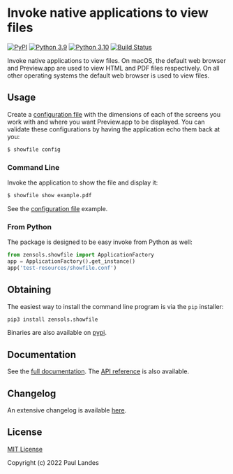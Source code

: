 # Invoke native applications to view files

[![PyPI][pypi-badge]][pypi-link]
[![Python 3.9][python39-badge]][python39-link]
[![Python 3.10][python310-badge]][python310-link]
[![Build Status][build-badge]][build-link]

Invoke native applications to view files.  On macOS, the default web browser
and Preview.app are used to view HTML and PDF files respectively.  On all other
operating systems the default web browser is used to view files.


## Usage

Create a [configuration file] with the dimensions of each of the screens you
work with and where you want Preview.app to be displayed.  You can validate
these configurations by having the application echo them back at you:

```bash
$ showfile config
```


### Command Line

Invoke the application to show the file and display it:

```bash
$ showfile show example.pdf
```

See the [configuration file] example.


### From Python

The package is designed to be easy invoke from Python as well:
```python
from zensols.showfile import ApplicationFactory
app = ApplicationFactory().get_instance()
app('test-resources/showfile.conf')
```



## Obtaining

The easiest way to install the command line program is via the `pip` installer:
```bash
pip3 install zensols.showfile
```

Binaries are also available on [pypi].


## Documentation

See the [full documentation](https://plandes.github.io/showfile/index.html).
The [API reference](https://plandes.github.io/showfile/api.html) is also
available.


## Changelog

An extensive changelog is available [here](CHANGELOG.md).


## License

[MIT License](LICENSE.md)

Copyright (c) 2022 Paul Landes


<!-- links -->
[pypi]: https://pypi.org/project/zensols.showfile/
[pypi-link]: https://pypi.python.org/pypi/zensols.showfile
[pypi-badge]: https://img.shields.io/pypi/v/zensols.showfile.svg
[python39-badge]: https://img.shields.io/badge/python-3.9-blue.svg
[python39-link]: https://www.python.org/downloads/release/python-390
[python310-badge]: https://img.shields.io/badge/python-3.10-blue.svg
[python310-link]: https://www.python.org/downloads/release/python-310
[build-badge]: https://github.com/plandes/showfile/workflows/CI/badge.svg
[build-link]: https://github.com/plandes/showfile/actions

[configuration file]: test-resources/showfile.conf
